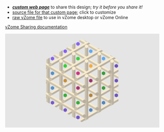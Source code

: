 
 - [***custom web page***][post] to share this design; *try it before you share it!*
 - [source file for that custom page][source]; click to customize
 - [raw vZome file][raw] to use in vZome desktop or vZome Online

[vZome Sharing documentation](https://vzome.github.io/vzome/sharing.html#how-it-works)

![Image](<Multiple-tetraxis-hex-2.png>)


[post]: <https://John-Kostick.github.io/vzome-sharing/2022/01/17/Multiple-tetraxis-hex-2-14-27-27.html>
[source]: <https://github.com/John-Kostick/vzome-sharing/edit/main/_posts/2022-01-17-Multiple-tetraxis-hex-2-14-27-27.md>
[raw]: <https://raw.githubusercontent.com/John-Kostick/vzome-sharing/main/2022/01/17/14-27-27-Multiple-tetraxis-hex-2/Multiple-tetraxis-hex-2.vZome>